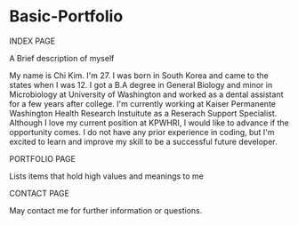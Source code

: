 # Basic-Portfolio

INDEX PAGE

A Brief description of myself

My name is Chi Kim. I'm 27. I was born in South Korea and came to the states when I was 12. 
I got a B.A degree in General Biology and minor in Microbiology at University of Washington and worked as a dental assistant for a few years after college. 
I'm currently working at Kaiser Permanente Washington Health Research Instuitute as a Reserach Support Specialist. 
Although I love my current position at KPWHRI, I would like to advance if the opportunity comes. 
I do not have any prior experience in coding, but I'm excited to learn and improve my skill to be a successful future developer.


PORTFOLIO PAGE

Lists items that hold high values and meanings to me


CONTACT PAGE

May contact me for further information or questions.

